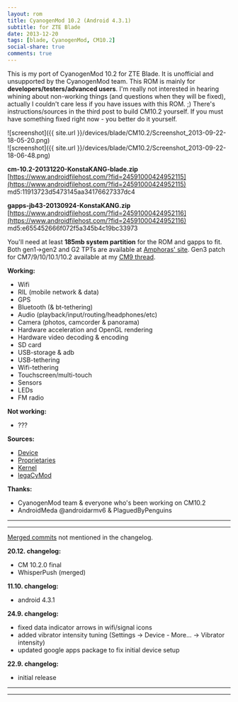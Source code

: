 ```yaml
---
layout: rom
title: CyanogenMod 10.2 (Android 4.3.1)
subtitle: for ZTE Blade
date: 2013-12-20
tags: [blade, CyanogenMod, CM10.2]
social-share: true
comments: true
---
```


This is my port of CyanogenMod 10.2 for ZTE Blade. It is unofficial and unsupported by the CyanogenMod team. This ROM is mainly for **developers/testers/advanced users**. I'm really not interested in hearing whining about non-working things (and questions when they will be fixed), actually I couldn't care less if you have issues with this ROM. ;) There's instructions/sources in the third post to build CM10.2 yourself. If you must have something fixed right now - you better do it yourself.

![screenshot]({{ site.url }}/devices/blade/CM10.2/Screenshot_2013-09-22-18-05-20.png)  
![screenshot]({{ site.url }}/devices/blade/CM10.2/Screenshot_2013-09-22-18-06-48.png)

**cm-10.2-20131220-KonstaKANG-blade.zip**  
[https://www.androidfilehost.com/?fid=24591000424952115](https://www.androidfilehost.com/?fid=24591000424952115)  
md5:11913723d5473145aa34176627337dc4

**gapps-jb43-20130924-KonstaKANG.zip**  
[https://www.androidfilehost.com/?fid=24591000424952116](https://www.androidfilehost.com/?fid=24591000424952116)  
md5:e655452666f072f5a345b4c19bc33973

You'll need at least **185mb system partition** for the ROM and gapps to fit. Both gen1->gen2 and G2 TPTs are available at [Amphoras' site](http://amphoras.co.uk/index.php/downloads/blade-tpts). Gen3 patch for CM7/9/10/10.1/10.2 available at my [CM9 thread](http://www.modaco.com/forums/topic/355059-romgen233110-cyanogenmod-9-konstakang-android-404/?do=findComment&comment=1971861).

**Working:**

- Wifi
- RIL (mobile network & data)
- GPS
- Bluetooth (& bt-tethering)
- Audio (playback/input/routing/headphones/etc)
- Camera (photos, camcorder & panorama)
- Hardware acceleration and OpenGL rendering
- Hardware video decoding & encoding
- SD card
- USB-storage & adb
- USB-tethering
- Wifi-tethering
- Touchscreen/multi-touch
- Sensors
- LEDs
- FM radio

**Not working:**

- ???

**Sources:**

- [Device](https://github.com/KonstaT/android_device_zte_blade/tree/cm-10.2)
- [Proprietaries](https://github.com/KonstaT/proprietary_vendor_zte/tree/cm-10.2)
- [Kernel](https://github.com/KonstaT/zte-kernel-msm7x27/tree/cm-10-2)
- [legaCyMod](https://github.com/legaCyMod)

**Thanks:**

- CyanogenMod team & everyone who's been working on CM10.2
- AndroidMeda @androidarmv6 & PlaguedByPenguins

----
----

[Merged commits](https://review.cyanogenmod.org/#/q/status:merged++branch:cm-10.2+-project:%255E.*device.*+-project:%255E.*kernel.*,n,z) not mentioned in the changelog.

**20.12. changelog:**

- CM 10.2.0 final
- WhisperPush (merged)

**11.10. changelog:**

- android 4.3.1

**24.9. changelog:**

- fixed data indicator arrows in wifi/signal icons
- added vibrator intensity tuning (Settings -> Device - More... -> Vibrator intensity)
- updated google apps package to fix initial device setup

**22.9. changelog:**

- initial release

----
----
